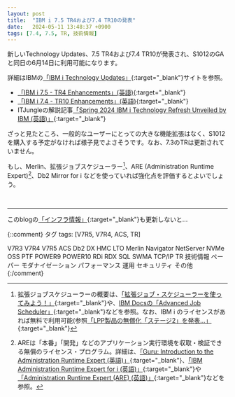 ```yaml
---
layout: post
title:  "IBM i 7.5 TR4および7.4 TR10の発表"
date:   2024-05-11 13:48:37 +0900
tags: [7.4, 7.5, TR, 技術情報]
---
```

新しいTechnology Updates、7.5 TR4および7.4 TR10が発表され、S1012のGAと同日の6月14日に利用可能になります。

詳細はIBMの[「IBM i Technology Updates」](https://www.ibm.com/support/pages/ibm-i-technology-updates){:target="_blank"}サイトを参照。
- [「IBM i 7.5 - TR4 Enhancements」(英語)](https://www.ibm.com/support/pages/ibm-i-75-tr4-enhancements){:target="_blank"}
- [「IBM i 7.4 - TR10 Enhancements」(英語)](https://www.ibm.com/support/pages/ibm-i-74-tr10-enhancements){:target="_blank"}
- ITJungleの解説記事[「Spring 2024 IBM i Technology Refresh Unveiled by IBM (英語)」](https://www.itjungle.com/2024/05/08/spring-2024-ibm-i-technology-refresh-unveiled-by-ibm/){:target="_blank"}

ざっと見たところ、一般的なユーザーにとっての大きな機能拡張はなく、S1012を購入する予定がなければ様子見でよさそうです。なお、7.3のTRは更新されていません。

もし、Merlin、拡張ジョブスケジューラー[^1]、ARE (Administration Runtime Expert)[^2]、Db2 Mirror for i などを使っていれば強化点を評価するとよいでしょう。

<br>
<hr>

このblogの[「インフラ情報」](/Infra/){:target="_blank"}も更新しないと...

<p></p>

[^1]: 拡張ジョブスケジューラーの概要は、[「拡張ジョブ・スケジューラーを使ってみよう！」](chrome-extension://efaidnbmnnnibpcajpcglclefindmkaj/https://www.jbcc.co.jp/products/files/ibmpowercolumn_202312.pdf){:target="_blank"}や、[IBM Docsの「Advanced Job Scheduler」](https://www.ibm.com/docs/ja/i/7.5?topic=scheduling-advanced-job-scheduler){:target="_blank"}などを参照。なお、IBM i のライセンスがあれば無料で利用可能(参照[「LPP製品の無償化「ステージ2」を発表...」](https://www.imagazine.co.jp/ibmi75-tr3-005/){:target="_blank"}

[^2]: AREは「本番」「開発」などのアプリケーション実行環境を収取・検証できる無償のライセンス・プログラム。詳細は、[「Guru: Introduction to the Administration Runtime Expert (英語)」](https://www.itjungle.com/2020/06/01/guru-introduction-to-the-administration-runtime-expert/){:target="_blank"}、[「IBM Administration Runtime Expert for i (英語)」](https://www.ibm.com/support/pages/ibm-administration-runtime-expert-i){:target="_blank"}や[「Administration Runtime Expert (ARE) (英語)」](https://www.ibm.com/support/pages/administration-runtime-expert-are){:target="_blank"}などを参照。


{::comment}
タグ
tags: [V7R5, V7R4, ACS, TR]

V7R3
V7R4
V7R5
ACS
Db2
DX
HMC
LTO
Merlin
Navigator
NetServer
NVMe
OSS
PTF
POWER9
POWER10
RDi
RDX
SQL
SWMA
TCP/IP
TR
技術情報
ペーパー
モダナイゼーション
パフォーマンス
運用
セキュリティ
その他
{:/comment}
